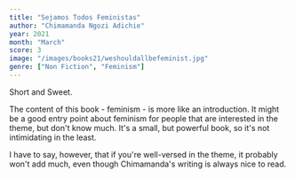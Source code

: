 ```yaml
---
title: "Sejamos Todos Feministas"
author: "Chimamanda Ngozi Adichie"
year: 2021
month: "March"
score: 3
image: "/images/books21/weshouldallbefeminist.jpg"
genre: ["Non Fiction", "Feminism"]
---
```


Short and Sweet.

The content of this book - feminism - is more like an introduction. It might be a good entry point about feminism for people that are interested in the theme, but don't know much. It's a small, but powerful book, so it's not intimidating in the least.

I have to say, however, that if you're well-versed in the theme, it probably won't add much, even though Chimamanda's writing is always nice to read.
